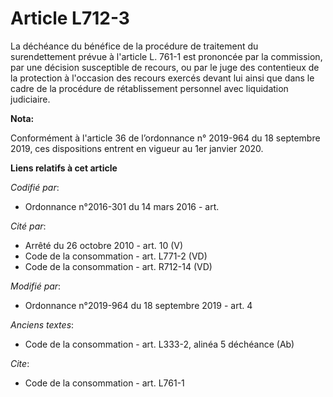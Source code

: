 # Article L712-3

La déchéance du bénéfice de la procédure de traitement du surendettement prévue à l'article L. 761-1 est prononcée par la
commission, par une décision susceptible de recours, ou par le juge des contentieux de la protection à l'occasion des recours
exercés devant lui ainsi que dans le cadre de la procédure de rétablissement personnel avec liquidation judiciaire.

**Nota:**

Conformément à l'article 36 de l’ordonnance n° 2019-964 du 18 septembre 2019, ces dispositions entrent en vigueur au 1er
janvier 2020.

**Liens relatifs à cet article**

_Codifié par_:

  - Ordonnance n°2016-301 du 14 mars 2016 - art.

_Cité par_:

  - Arrêté du 26 octobre 2010 - art. 10 (V)
  - Code de la consommation - art. L771-2 (VD)
  - Code de la consommation - art. R712-14 (VD)

_Modifié par_:

  - Ordonnance n°2019-964 du 18 septembre 2019 - art. 4

_Anciens textes_:

  - Code de la consommation - art. L333-2, alinéa 5 déchéance (Ab)

_Cite_:

  - Code de la consommation - art. L761-1
